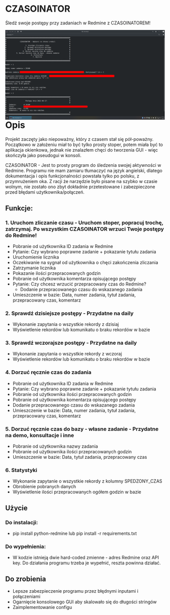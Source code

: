 # CZASOINATOR

Śledź swoje postępy przy zadaniach w Redmine z CZASOINATOREM!

<img align="left" title="W sumie całkiem fajne to wyszło" src="https://raw.githubusercontent.com/EXCV31/CZASOINATOR/main/screenshoot.png" />

# Opis
Projekt zaczęty jako niepoważny, który z czasem stał się pół-poważny. Początkowo w założeniu miał to być tylko prosty stoper, 
potem miała być to aplikacja okienkowa, jednak nie znalazłem chęci do tworzenia GUI - więc skończyła jako pseudogui w konsoli.

CZASOINATOR - Jest to prosty program do śledzenia swojej aktywności w Redmine. Programu nie mam zamiaru tłumaczyć na język angielski, 
dlatego dokumentacja i opis funkcjonalności powstała tylko po polsku, z przymrużeniem oka. Z racji że narzędzie było pisane na szybko w czasie wolnym, 
nie zostało ono zbyt dokładnie przetestowane i zabezpieczone przed błędami użytkownika/połączeń.

## Funkcje:

### 1. Uruchom zliczanie czasu - Uruchom stoper, popracuj trochę, zatrzymaj. Po wszystkim CZASOINATOR wrzuci Twoje postępy do Redmine!

* Pobranie od użytkownika ID zadania w Redmine
* Pytanie: Czy wybrano poprawne zadanie + pokazanie tytułu zadania
* Uruchomienie licznika
* Oczekiwanie na sygnał od użytkownika o chęci zakończenia zliczania
* Zatrzymanie licznika
* Pokazanie ilości przepracowanych godzin
* Pobranie od użytkownika komentarza opisującego postępy
* Pytanie: Czy chcesz wrzucić przepracowany czas do Redmine?
  * Dodanie przepracowanego czasu do wskazanego zadania
* Umieszczenie w bazie: Data, numer zadania, tytuł zadania, przepracowany czas, komentarz

### 2. Sprawdź dzisiejsze postępy - Przydatne na daily

* Wykonanie zapytania o wszystkie rekordy z dzisiaj
* Wyświetlenie rekordów lub komunikatu o braku rekordów w bazie

### 3. Sprawdź wczorajsze postępy - Przydatne na daily

* Wykonanie zapytania o wszystkie rekordy z wczoraj
* Wyświetlenie rekordów lub komunikatu o braku rekordów w bazie

### 4. Dorzuć ręcznie czas do zadania 

* Pobranie od użytkownika ID zadania w Redmine
* Pytanie: Czy wybrano poprawne zadanie + pokazanie tytułu zadania
* Pobranie od użytkownika ilości przepracowanych godzin
* Pobranie od użytkownika komentarza opisującego postępy
* Dodanie przepracowanego czasu do wskazanego zadania
* Umieszczenie w bazie: Data, numer zadania, tytuł zadania, przepracowany czas, komentarz

### 5. Dorzuć ręcznie czas do bazy - własne zadanie - Przydatne na demo, konsultacje i inne

* Pobranie od użytkownika nazwy zadania
* Pobranie od użytkownika ilości przepracowanych godzin
* Umieszczenie w bazie: Data, tytuł zadania, przepracowany czas

### 6. Statystyki

* Wykonanie zapytanie o wszystkie rekordy z kolumny SPEDZONY_CZAS
* Obrobienie pobranych danych
* Wyświetlenie ilości przepracowanych ogółem godzin w bazie

## Użycie

### Do instalacji:
* pip install python-redmine lub pip install -r requirements.txt

### Do wypełnienia:
* W kodzie istnieją dwie hard-coded zmienne - adres Redmine oraz API key. Do działania programu trzeba je wypełnić, reszta powinna działać.

## Do zrobienia

* Lepsze zabezpieczenie programu przez błędnymi inputami i połączeniami
* Ogarnięcie konsolowego GUI aby skalowało się do długości stringów
* Zaimplementowanie configu
